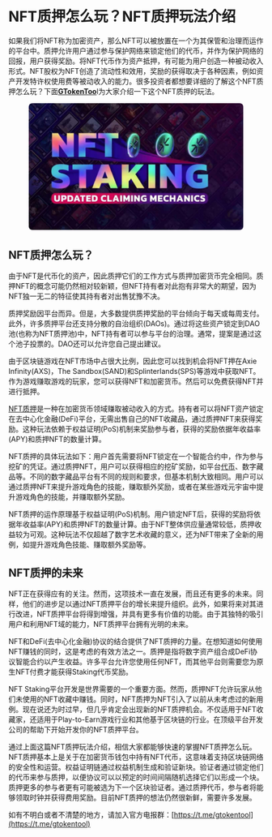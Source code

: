 # NFT质押怎么玩？NFT质押玩法介绍

如果我们将NFT称为加密资产，那么NFT可以被放置在一个为其保管和治理而运作的平台中。质押允许用户通过参与保护网络来锁定他们的代币，并作为保护网络的回报，用户获得奖励。将NFT代币作为资产抵押，有可能为用户创造一种被动收入形式。NFT股权为NFT创造了流动性和效用，奖励的获得取决于各种因素，例如资产开发特许权使用费等被动收入的能力。很多投资者都想要详细的了解这个NFT质押怎么玩？下面[**GTokenToo**](https://www.gtokentool.com)l为大家介绍一下这个NFT质押的玩法。

<figure><img src="../../.gitbook/assets/20241218-131655.png" alt=""><figcaption></figcaption></figure>

## NFT质押怎么玩？

由于NFT是代币化的资产，因此质押它们的工作方式与质押加密货币完全相同。质押NFT的概念可能仍然相对较新颖，但NFT持有者对此抱有非常大的期望，因为NFT独一无二的特征使其持有者对出售犹豫不决。

质押奖励因平台而异。但是，大多数提供质押奖励的平台倾向于每天或每周支付。此外，许多质押平台还支持分散的自治组织(DAOs)。通过将这些资产锁定到DAO池(也称为NFT质押池)中，NFT持有者可以参与平台的治理。通常，提案是通过这个池子投票的。DAO还可以允许您自己提出建议。

由于区块链游戏在NFT市场中占很大比例，因此您可以找到机会将NFT押在Axie Infinity(AXS)，The Sandbox(SAND)和Splinterlands(SPS)等游戏中获取NFT。作为游戏赚取游戏的玩家，您可以获得NFT和加密货币。然后可以免费获得NFT并进行抵押。

[NFT质押](https://docs.gtokentool.com/ming-xing-chan-pin/chuang-jian-zhi-ya-nft-wa-kuang)是一种在加密货币领域赚取被动收入的方式。持有者可以将NFT资产锁定在去中心化金融(DeFi)平台，无需出售自己的NFT收藏品，通过质押NFT来获得奖励。这种玩法依赖于权益证明(PoS)机制来奖励参与者，获得的奖励依据年收益率(APY)和质押NFT的数量计算。

NFT质押的具体玩法如下：用户首先需要将NFT锁定在一个智能合约中，作为参与挖矿的凭证。通过质押NFT，用户可以获得相应的挖矿奖励，如平台[代币](https://docs.gtokentool.com/chuang-jian-dai-bi/nft-fen-hong-dai-bi)、数字藏品等。不同的数字藏品平台有不同的规则和要求，但基本机制大致相同。用户可以通过质押NFT来提升游戏角色的技能，赚取额外奖励，或者在某些游戏元宇宙中提升游戏角色的技能，并赚取额外奖励。

NFT质押的运作原理基于权益证明(PoS)机制。用户锁定NFT后，获得的奖励将依据年收益率(APY)和质押NFT的数量计算。由于NFT整体供应量通常较低，质押收益较为可观。这种玩法不仅超越了数字艺术收藏的意义，还为NFT带来了全新的用例，如提升游戏角色技能、赚取额外奖励等。

## NFT质押的未来

NFT正在获得应有的关注。然而，这项技术一直在发展，而且还有更多的未来。同样，他们的进步足以通过NFT质押平台的增长来提升组织。此外，如果将来对其进行改进，NFT质押平台将得到增强，并具有更多有价值的功能。由于其独特的吸引用户和利用NFT域的能力，NFT质押平台拥有光明的未来。

NFT和DeFi(去中心化金融)协议的结合提供了NFT质押的力量。在想知道如何使用NFT赚钱的同时，这是考虑的有效方法之一。质押是指将数字资产组合成DeFi协议智能合约以产生收益。许多平台允许您使用任何NFT，而其他平台则需要您为原生NFT付费才能获得Staking代币奖励。

NFT Staking平台开发是世界需要的一个重要方面。然而，质押NFT允许玩家从他们未使用的NFT收藏中赚钱。同时，NFT质押为NFT引入了以前从未考虑过的新用例。现在说还为时过早，但几乎肯定会出现新的NFT质押机会。不仅适用于NFT收藏家，还适用于Play-to-Earn游戏行业和其他基于区块链的行业。在顶级平台开发公司的帮助下开始开发你的NFT质押平台。

通过上面这篇NFT质押玩法介绍，相信大家都能够快速的掌握NFT质押怎么玩。NFT质押基本上是关于在加密货币钱包中持有NFT代币，这意味着支持区块链网络的安全性和运营。权益证明链通过权益机制生成和验证新块。验证者通过锁定他们的代币来参与质押，以便协议可以以预定的时间间隔随机选择它们以形成一个块。质押更多的参与者更有可能被选为下一个区块验证者。通过质押代币，参与者将能够领取时钟并获得费用奖励。目前NFT质押的想法仍然很新鲜，需要许多发展。

如有不明白或者不清楚的地方，请加入官方电报群：[https://t.me/gtokentool](https://t.me/gtokentool)
